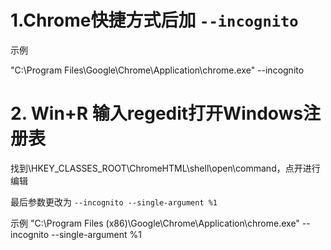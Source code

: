 # 1.Chrome快捷方式后加 ```--incognito```
示例

"C:\Program Files\Google\Chrome\Application\chrome.exe" --incognito

# 2. Win+R 输入regedit打开Windows注册表
找到\HKEY_CLASSES_ROOT\ChromeHTML\shell\open\command，点开进行编辑

最后参数更改为 ```--incognito --single-argument %1```

示例
"C:\Program Files (x86)\Google\Chrome\Application\chrome.exe" --incognito --single-argument %1
